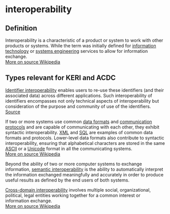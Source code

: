 # interoperability
## Definition
Interoperability is a characteristic of a product or system to work with other products or systems. While the term was initially defined for [information technology](https://en.wikipedia.org/wiki/Information_technology) or [systems engineering](https://en.wikipedia.org/wiki/Systems_engineering) services to allow for information exchange.  
[More on source Wikipedia](https://en.wikipedia.org/wiki/Interoperability)

## Types relevant for KERI and ACDC
[Identifier interoperability](https://www.doi.org/factsheets/Identifier_Interoper.html) enables users to re-use these identifiers (and their associated data) across different applications. Such interoperability of identifiers encompasses not only technical aspects of interoperability but consideration of the purpose and community of use of the identifiers.  
[Source](https://www.doi.org/factsheets/Identifier_Interoper.html)

If two or more systems use common [data formats](https://en.wikipedia.org/wiki/File_format) and [communication protocols](https://en.wikipedia.org/wiki/Communication_protocol) and are capable of communicating with each other, they exhibit syntactic interoperability. [XML](https://en.wikipedia.org/wiki/XML) and [SQL](https://en.wikipedia.org/wiki/SQL) are examples of common data formats and protocols. Lower-level data formats also contribute to syntactic interoperability, ensuring that alphabetical characters are stored in the same [ASCII](https://en.wikipedia.org/wiki/ASCII) or a [Unicode](https://en.wikipedia.org/wiki/Unicode) format in all the communicating systems.  
[More on source Wikipedia](https://en.wikipedia.org/wiki/Interoperability)

Beyond the ability of two or more computer systems to exchange information, [semantic interoperability](https://en.wikipedia.org/wiki/Semantic_interoperability) is the ability to automatically interpret the information exchanged meaningfully and accurately in order to produce useful results as defined by the end users of both systems.

[Cross-domain interoperability](https://en.wikipedia.org/wiki/Cross-domain_interoperability) involves multiple social, organizational, political, legal entities working together for a common interest or information exchange.  
[More on source Wikipedia](https://en.wikipedia.org/wiki/Interoperability)